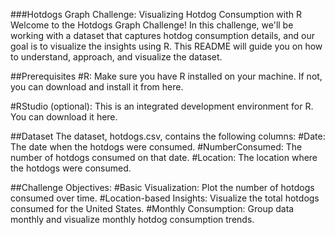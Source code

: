 ###Hotdogs Graph Challenge: Visualizing Hotdog Consumption with R
Welcome to the Hotdogs Graph Challenge! In this challenge, we'll be working with a dataset that captures hotdog consumption details, and our goal is to visualize the insights using R. This README will guide you on how to understand, approach, and visualize the dataset.

##Prerequisites
#R: Make sure you have R installed on your machine. If not, you can download and install it from here.

#RStudio (optional): This is an integrated development environment for R. You can download it here.

##Dataset
The dataset, hotdogs.csv, contains the following columns:
#Date: The date when the hotdogs were consumed.
#NumberConsumed: The number of hotdogs consumed on that date.
#Location: The location where the hotdogs were consumed.

##Challenge Objectives:
#Basic Visualization: Plot the number of hotdogs consumed over time.
#Location-based Insights: Visualize the total hotdogs consumed for the United States.
#Monthly Consumption: Group data monthly and visualize monthly hotdog consumption trends.
